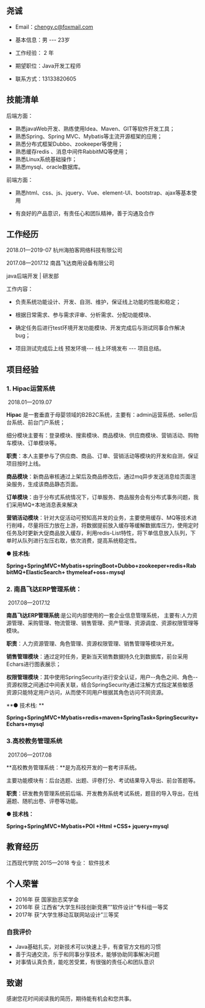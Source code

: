 ## 尧诚

- Email：[chengy.c@foxmail.com](mailto:chengy.c@foxmail.com)

- 基本信息：男   ---   23岁  

- 工作经验： 2 年

- 期望职位：Java开发工程师

- 联系方式：13133820605

  


## **技能清单**

后端方面：

- 熟悉javaWeb开发、熟练使用Idea、Maven、GIT等软件开发工具；
- 熟悉Spring、Spring MVC、Mybatis等主流开源框架的应用；
- 熟悉分布式框架Dubbo、zookeeper等使用；
- 熟悉缓存redis 、消息中间件RabbitMQ等使用；
- 熟悉Linux系统基础操作；
- 熟悉mysql、oracle数据库。


前端方面：

- 熟悉html、css、js、jquery、Vue、element-UI、bootstrap、ajax等基本使用

- 有良好的产品意识，有责任心和团队精神，善于沟通及合作

  

##   **工作经历**   

2018.01—2019-07     杭州海拍客网络科技有限公司

2017.08—2017.12     南昌飞达商用设备有限公司

java后端开发 \| 研发部  

工作内容：

- 负责系统功能设计、开发、自测、维护，保证线上功能的性能和稳定；

- 根据日常需求、参与需求评审、分析需求、分配功能模块、

- 确定任务后进行test环境开发功能模块、开发完成后与测试同事合作解决bug；

- 项目测试完成后上线 预发环境--- 线上环境发布 --- 项目总结。






## 项目经验

### **1. Hipac运营系统**   

​    2018.01—2019.07

**Hipac** 是一套垂直于母婴领域的B2B2C系统，主要有：admin运营系统、seller后台系统、前台门户系统；

细分模块主要有：登录模块、搜索模块、商品模块、供应商模块、营销活动、购物车模块、订单模块等。

**职责**：本人主要参与了供应商、商品、订单、营销活动等模块的开发和自测，保证项目按时上线。

**商品模块**：新商品审核通过上架后及商品修改后，通过mq异步发送消息给页面渲染服务，生成该商品静态页面。 

**订单模块**：由于分布式系统情况下，订单服务、商品服务会有分布式事务问题，我们采用MQ+本地消息表来解决

**营销活动模块**：针对大促活动可预知高并发的业务，主要使用缓存、MQ等技术进行削峰，尽量将压力放在上游，将数据提前放入缓存等缓解数据库压力，使用定时任务及时更新大促商品放入缓存，利用redis-List特性，将下单信息放入队列，下单时从队列进行左压右取，依次消费，提高系统稳定性。

**● 技术栈:**

**Spring+SpringMVC+Mybatis+springBoot+Dubbo+zookeeper+redis+RabbitMQ+ElasticSearch+ thymeleaf+oss**+**mysql**



### **2.**  **南昌飞达ERP管理系统：**

​      2017.08—2017.12

**南昌飞达ERP管理系统**:是公司内部使用的一套企业信息管理系统，   主要有:人力资源管理、采购管理、物流管理、销售管理、资产管理、资源调度、资源权限管理等模块。

**职责**：人力资源管理、角色管理、资源权限管理、销售管理等模块开发。

**销售管理模块**：通过定时任务，更新当天销售数据持久化到数据库，前台采用Echars进行图表展示；

**权限管理模块**：其中使用SpringSecurity进行安全认证，用户--角色之间、角色--资源权限之间通过中间表关联，结合SpringSecurity通过注解方式指定某些敏感资源只能特定用户访问，从而使不同用户根据其角色访问不同资源。

**● 技术栈: **

**Spring+SpringMVC+Mybatis+redis+maven+SpringTask+SpringSecurity+Echars+mysql**



### 3.高校教务管理系统

​    2017.06—2017.08

**高校教务管理系统：**是为高校开发的一套考评系统。

主要功能模块有：后台选题、出题、评卷打分、考试结果导入导出、前台答题等。

**职责**：研发教务管理系统前后端、开发教务系统考试系统，题目的导入导出，在线遍题、随机出卷、评卷等功能。

**● 技术栈：**

**Spring+SpringMVC+Mybatis+POI +Html +CSS+ jquery+mysql**







## 教育经历



江西现代学院      2015—2018            专业： 软件技术



##  个人荣誉

- 2016年 获 国家励志奖学金
- 2016年 获 江西省“大学生科技创新竞赛””软件设计”专科组一等奖
- 2017年 获“大学生移动互联网站设计”三等奖



### 自我评价

-   Java基础扎实，对新技术可以快速上手，有查官方文档的习惯
-  善于沟通交流，乐于和同事分享技术，能够协助同事解决问题
-  对事情认真负责，能吃苦受累，有很强的责任心和团队意识



##  致谢

感谢您花时间阅读我的简历，期待能有机会和您共事。